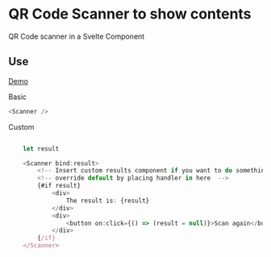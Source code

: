 # QR Code Scanner to show contents

QR Code scanner in a Svelte Component

## Use

[Demo](https://peerpiper.github.io/qrcode-scanner-svelte)

Basic

```js
<Scanner />
```

Custom

```js

    let result

    <Scanner bind:result>
        <!-- Insert custom results component if you want to do something unique with the QR code data -->
		<!-- override default by placing handler in here  -->
		{#if result}
			<div>
				The result is: {result}
			</div>
			<div>
				<button on:click={() => (result = null)}>Scan again</button>
			</div>
		{/if}
	</Scanner>
```
